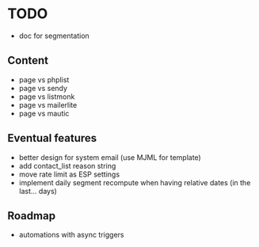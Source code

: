 # TODO

- doc for segmentation

## Content

- page vs phplist
- page vs sendy
- page vs listmonk
- page vs mailerlite
- page vs mautic

## Eventual features

- better design for system email (use MJML for template)
- add contact_list reason string
- move rate limit as ESP settings
- implement daily segment recompute when having relative dates (in the last... days)

## Roadmap

- automations with async triggers

